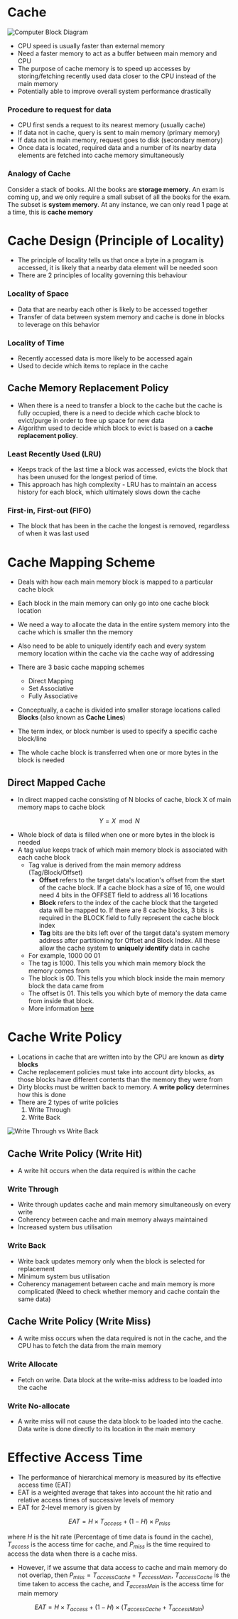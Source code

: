 # Cache

![Computer Block Diagram](https://media.geeksforgeeks.org/wp-content/uploads/cache.png)

- CPU speed is usually faster than external memory
- Need a faster memory to act as a buffer between main memory and CPU
- The purpose of cache memory is to speed up accesses by storing/fetching recently used data closer to the CPU instead of the main memory
- Potentially able to improve overall system performance drastically

### Procedure to request for data

- CPU first sends a request to its nearest memory (usually cache)
- If data not in cache, query is sent to main memory (primary memory)
- If data not in main memory, request goes to disk (secondary memory)
- Once data is located, required data and a number of its nearby data elements are fetched into cache memory simultaneously

### Analogy of Cache

Consider a stack of books. All the books are **storage memory**. An exam is coming up, and we only require a small subset of all the books for the exam. The subset is **system memory**. At any instance, we can only read 1 page at a time, this is **cache memory**

# Cache Design (Principle of Locality)

- The principle of locality tells us that once a byte in a program is accessed, it is likely that a nearby data element will be needed soon
- There are 2 principles of locality governing this behaviour

### Locality of Space

- Data that are nearby each other is likely to be accessed together
- Transfer of data between system memory and cache is done in blocks to leverage on this behavior

### Locality of Time

- Recently accessed data is more likely to be accessed again
- Used to decide which items to replace in the cache

## Cache Memory Replacement Policy

- When there is a need to transfer a block to the cache but the cache is fully occupied, there is a need to decide which cache block to evict/purge in order to free up space for new data
- Algorithm used to decide which block to evict is based on a **cache replacement policy**.

### Least Recently Used (LRU)

- Keeps track of the last time a block was accessed, evicts the block that has been unused for the longest period of time.
- This approach has high complexity - LRU has to maintain an access history for each block, which ultimately slows down the cache

### First-in, First-out (FIFO)

- The block that has been in the cache the longest is removed, regardless of when it was last used

# Cache Mapping Scheme

- Deals with how each main memory block is mapped to a particular cache block
- Each block in the main memory can only go into one cache block location
- We need a way to allocate the data in the entire system memory into the cache which is smaller thn the memory
- Also need to be able to uniquely identify each and every system memory location within the cache via the cache way of addressing
- There are 3 basic cache mapping schemes

  - Direct Mapping
  - Set Associative
  - Fully Associative

- Conceptually, a cache is divided into smaller storage locations called **Blocks** (also known as **Cache Lines**)
- The term index, or block number is used to specify a specific cache block/line
- The whole cache block is transferred when one or more bytes in the block is needed

## Direct Mapped Cache

- In direct mapped cache consisting of N blocks of cache, block X of main memory maps to cache block

$$
Y = X \mod N
$$

- Whole block of data is filled when one or more bytes in the block is needed
- A tag value keeps track of which main memory block is associated with each cache block
  - Tag value is derived from the main memory address (Tag/Block/Offset)
    - **Offset** refers to the target data's location's offset from the start of the cache block. If a cache block has a size of 16, one would need 4 bits in the OFFSET field to address all 16 locations
    - **Block** refers to the index of the cache block that the targeted data will be mapped to. If there are 8 cache blocks, 3 bits is required in the BLOCK field to fully represent the cache block index
    - **Tag** bits are the bits left over of the target data's system memory address after partitioning for Offset and Block Index. All these allow the cache system to **uniquely identify** data in cache
  - For example, 1000 00 01
  - The tag is 1000. This tells you which main memory block the memory comes from
  - The block is 00. This tells you which block inside the main memory block the data came from
  - The offset is 01. This tells you which byte of memory the data came from inside that block.
  - More information [here](https://stackoverflow.com/questions/15937002/how-does-direct-mapped-cache-work)

# Cache Write Policy

- Locations in cache that are written into by the CPU are known as **dirty blocks**
- Cache replacement policies must take into account dirty blocks, as those blocks have different contents than the memory they were from
- Dirty blocks must be written back to memory. A **write policy** determines how this is done
- There are 2 types of write policies
  1. Write Through
  2. Write Back

![Write Through vs Write Back](https://www.student-circuit.com/wp-content/uploads/sites/54/2019/08/data-cache.png)

## Cache Write Policy (Write Hit)

- A write hit occurs when the data required is within the cache

### Write Through

- Write through updates cache and main memory simultaneously on every write
- Coherency between cache and main memory always maintained
- Increased system bus utilisation

### Write Back

- Write back updates memory only when the block is selected for replacement
- Minimum system bus utilisation
- Coherency management between cache and main memory is more complicated (Need to check whether memory and cache contain the same data)

## Cache Write Policy (Write Miss)

- A write miss occurs when the data required is not in the cache, and the CPU has to fetch the data from the main memory

### Write Allocate

- Fetch on write. Data block at the write-miss address to be loaded into the cache

### Write No-allocate

- A write miss will not cause the data block to be loaded into the cache. Data write is done directly to its location in the main memory

# Effective Access Time

- The performance of hierarchical memory is measured by its effective access time (EAT)
- EAT is a weighted average that takes into account the hit ratio and relative access times of successive levels of memory
- EAT for 2-level memory is given by

$$
EAT = H \times T_{access} + (1-H) \times P_{miss}
$$

where $H$ is the hit rate (Percentage of time data is found in the cache), $T_{access}$ is the access time for cache, and $P_{miss}$ is the time required to access the data when there is a cache miss.

- However, if we assume that data access to cache and main memory do not overlap, then $P_{miss} = T_{accessCache} + T_{accessMain}$, $T_{accessCache}$ is the time taken to access the cache, and $T_{accessMain}$ is the access time for main memory

$$
EAT = H \times T_{access} + (1-H) \times  (T_{accessCache} + T_{accessMain})
$$
